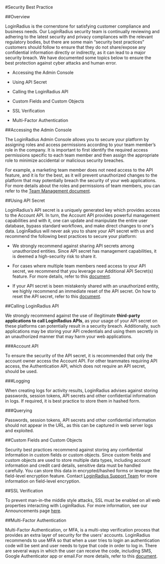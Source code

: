 #Security Best Practice

##Overview

LoginRadius is the cornerstone for satisfying customer compliance and business needs. Our LoginRadius security team is continually reviewing and adhering to the latest security and privacy compliances with the relevant regulatory bodies, but there are some main “security best practices” customers should follow to ensure that they do not share/expose any confidential information directly or indirectly, as it can lead to a major security breach. We have documented some topics below to ensure the best protection against cyber attacks and human error.

- Accessing the Admin Console

- Using API Secret

- Calling the LoginRadius API

- Custom Fields and Custom Objects

- SSL Verification

- Multi-Factor Authentication


##Accessing the Admin Console

The LoginRadius Admin Console allows you to secure your platform by assigning roles and access permissions according to your team member’s role in the company. It is important to first identify the required access permissions specific to each team member and then assign the appropriate role to minimize accidental or malicious security breaches. 

For example, a marketing team member does not need access to the API feature, and it is for the best, as it will prevent unauthorized changes to the platform that may potentially breach the security of your web applications. For more details about the roles and permissions of team members, you can refer to the [Team Management document](https://www.loginradius.com/docs/api/v2/admin-console/team-management/manage-team-members).

##Using API Secret

LoginRadius’s API secret is a uniquely generated key which provides access to the Account API. In turn, the Account API provides powerful management capabilities and with it, one can update and manipulate the entire user database, bypass standard workflows, and make direct changes to one's data. LoginRadius will never ask you to share your API secret with us and recommend the following best practices to secure your platform:

- We strongly recommend against sharing API secrets among unauthorized entities. Since API secret has management capabilities, it is deemed a high-security risk to share it.

- For cases where multiple team members need access to your API secret, we recommend that you leverage our Additional API Secret(s) feature. For more details, refer to this [document](https://www.loginradius.com/docs/api/v2/admin-console/deployment/api-key-and-secret#additionalapisecrets2).

- If your API secret is been mistakenly shared with an unauthorized entity, we highly recommend an immediate reset of the API secret. On how to reset the API secret, refer to this [document](https://www.loginradius.com/docs/api/v2/admin-console/deployment/api-key-and-secret#resettingyourapisecret1).

##Calling LoginRadius API


We strongly recommend against the use of illegitimate **third-party applications to call LoginRadius APIs**, as your usage of your API secret on these platforms can potentially result in a security breach. Additionally, such applications may be storing your API credentials and using them secretly in an unauthorized manner that may harm your web applications. 

###Account API

To ensure the security of the API secret, it is recommended that only the account owner access the Account API. For other teammates requiring API access, the Authentication API, which does not require an API secret, should be used.

###Logging

When creating logs for activity results, LoginRadius advises against storing passwords, session tokens, API secrets and other confidential information in logs. If required, it is best practice to store them in hashed form.

###Querying

Passwords, session tokens, API secrets and other confidential information should not appear in the URL, as this can be captured in web server logs and exploited.

##Custom Fields and Custom Objects

Security best practices recommend against storing any confidential information in custom fields or custom objects. Since custom fields and custom objects are used to store multiple data types, including account information and credit card details, sensitive data must be handled carefully. You can store this data in encrypted/hashed forms or leverage the field-level encryption feature. Contact <a href = https://adminconsole.loginradius.com/support/tickets/open-a-new-ticket target=_blank> LoginRadius Support Team</a> for more information on field-level encryption.

##SSL Verification

To prevent man-in-the middle style attacks, SSL must be enabled on all web properties interacting with LoginRadius. For more information, see our Announcements page [here](https://www.loginradius.com/docs/api/v2/announcements/infrastructure-and-api-security).

##Multi-Factor Authentication

Multi-Factor Authentication, or MFA, is a multi-step verification process that provides an extra layer of security for the users' accounts. LoginRadius recommends to use MFA so that when a user tries to login an authentication code will be sent and user needs to type that code in order to log in. There are several ways in which the user can receive the code, including SMS, Google Authenticator app or email.For more details, refer to this [document](https://www.loginradius.com/docs/api/v2/admin-console/platform-security/multi-factor-auth/).
